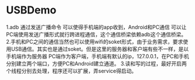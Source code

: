 # USBDemo
1.adb 通过发送广播命令 可以使得手机端的app收到，Android和PC通信 可以让PC端使用发送广播形式就行跨进程通信，这个通信桥梁依赖adb这个通信桥梁。
2.手机和PC之间的通信当然也可以使用wifi的soket形式，由于业务需求，要求使用USB通信。其实也是通过soket。但是这里的服务器和客户端有些不一样，是以手机端作为服务器
  PC端作为客户端，手机端有默认的ip，127.0.0.1，在PC和手机分别建立两个端口，方便PC和Android建立通道。
3.读和写的过程，最好开启两个线程分别去处理，程序还可以扩展，弄service得启动。
